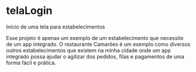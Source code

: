 # telaLogin
Início de uma tela para estabelecimentos

Esse projeto é apenas um exemplo de um estabelecimento que necessite de um app integrado. O restaurante Camarões é
um exemplo como diversos outros estabelecimentos que existem na minha cidade onde um app integrado possa ajudar o 
agilizar dos pedidos, filas e pagamentos de uma forma fácil e prática.
